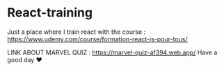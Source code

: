 ﻿# React-training

Just a place where I train react with the course : https://www.udemy.com/course/formation-react-js-pour-tous/

LINK ABOUT MARVEL QUIZ : 
https://marvel-quiz-af394.web.app/
Have a good day ♥ 
